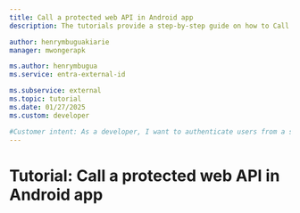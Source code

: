 ```yaml
---
title: Call a protected web API in Android app
description: The tutorials provide a step-by-step guide on how to Call a protected web API in Android (Kotlin) app for authentication. 

author: henrymbuguakiarie
manager: mwongerapk

ms.author: henrymbugua
ms.service: entra-external-id

ms.subservice: external
ms.topic: tutorial
ms.date: 01/27/2025
ms.custom: developer

#Customer intent: As a developer, I want to authenticate users from a sample Android mobile app so that I can experience how Microsoft Entra External ID
---
```


# Tutorial: Call a protected web API in Android app
